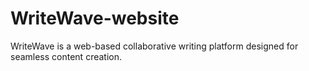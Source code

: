 # WriteWave-website
WriteWave is a web-based collaborative writing platform designed for seamless content creation.
